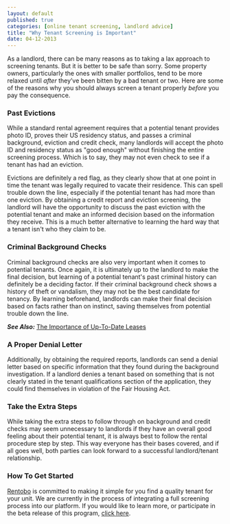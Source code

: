 ```yaml
---
layout: default
published: true
categories: [online tenant screening, landlord advice]
title: "Why Tenant Screening is Important"
date: 04-12-2013
---
```


As a landlord, there can be many reasons as to taking a lax approach to screening tenants. But it is better to be safe than sorry. Some property owners, particularly the ones with smaller portfolios, tend to be more relaxed until _after_ they’ve been bitten by a bad tenant or two. Here are some of the reasons why you should always screen a tenant properly _before_ you pay the consequence.
 
### Past Evictions
 
While a standard rental agreement requires that a potential tenant provides photo ID, proves their US residency status, and passes a criminal background, eviction and credit check, many landlords will accept the photo ID and residency status as "good enough" without finishing the entire screening process. Which is to say, they may not even check to see if a tenant has had an eviction.
 
Evictions are definitely a red flag, as they clearly show that at one point in time the tenant was legally required to vacate their residence. This can spell trouble down the line, especially if the potential tenant has had more than one eviction. By obtaining a credit report and eviction screening, the landlord will have the opportunity to discuss the past eviction with the potential tenant and make an informed decision based on the information they receive. This is a much better alternative to learning the hard way that a tenant isn't who they claim to be.
 
### Criminal Background Checks
 
Criminal background checks are also very important when it comes to potential tenants. Once again, it is ultimately up to the landlord to make the final decision, but learning of a potential tenant's past criminal history can definitely be a deciding factor. If their criminal background check shows a history of theft or vandalism, they may not be the best candidate for tenancy. By learning beforehand, landlords can make their final decision based on facts rather than on instinct, saving themselves from potential trouble down the line.

***See Also:*** [The Importance of Up-To-Date Leases][1]
 
### A Proper Denial Letter
 
 Additionally, by obtaining the required reports, landlords can send a denial letter based on specific information that they found during the background investigation. If a landlord denies a tenant based on something that is not clearly stated in the tenant qualifications section of the application, they could find themselves in violation of the Fair Housing Act. 

### Take the Extra Steps
 
While taking the extra steps to follow through on background and credit checks may seem unnecessary to landlords if they have an overall good feeling about their potential tenant, it is always best to follow the rental procedure step by step. This way everyone has their bases covered, and if all goes well, both parties can look forward to a successful landlord/tenant relationship.

### How To Get Started

[Rentobo][3] is committed to making it simple for you find a quality tenant for your unit. We are currently in the process of integrating a full screening process into our platform.  If you would like to learn more, or participate in the beta release of this program, [click here][2]. 

[1]: http://www.rentobo.com/blog/importance-of-up-to-date-leases/
[2]: http://www.rentobo.com/tenant_screening
[3]: http://www.rentobo.com
